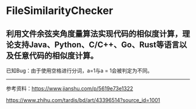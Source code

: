 # FileSimilarityChecker
利用文件余弦夹角度量算法实现代码的相似度计算，理论支持Java、Python、C/C++、Go、Rust等语言以及任意代码的相似度计算。
---
已知Bug：由于使用空格进行分词，a=1与a = 1会被判定为不同。

---
参考资料：https://www.jianshu.com/p/5619e73e1322

https://www.zhihu.com/tardis/bd/art/43396514?source_id=1001
